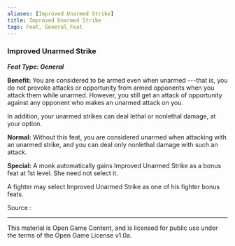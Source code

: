 ```yaml
---
aliases: [Improved Unarmed Strike]
title: Improved Unarmed Strike
tags: Feat, General_Feat
---
```

### Improved Unarmed Strike 
***Feat Type: General***

**Benefit:** You are considered to be armed even when unarmed ---that
is, you do not provoke attacks or opportunity from armed opponents when
you attack them while unarmed. However, you still get an attack of
opportunity against any opponent who makes an unarmed attack on you.

In addition, your unarmed strikes can deal lethal or nonlethal damage,
at your option.

**Normal:** Without this feat, you are considered unarmed when attacking
with an unarmed strike, and you can deal only nonlethal damage with such
an attack.

**Special:** A monk automatically gains Improved Unarmed Strike as a
bonus feat at 1st level. She need not select it.

A fighter may select Improved Unarmed Strike as one of his fighter bonus
feats.


Source :

---

This material is Open Game Content, and is licensed for public use under
the terms of the Open Game License v1.0a.

